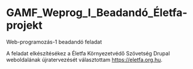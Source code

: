 # GAMF_Weprog_I_Beadandó_Életfa-projekt
Web-programozás-1 beadandó feladat

A feladat elkészítésékez a Életfa Környezetvédő Szövetség Drupal weboldalának újratervezését választottam https://eletfa.org.hu.


